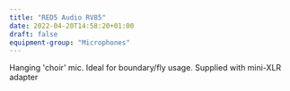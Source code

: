 ```yaml
---
title: "RED5 Audio RV85"
date: 2022-04-20T14:58:20+01:00
draft: false
equipment-group: "Microphones"
---
```


Hanging 'choir' mic. Ideal for boundary/fly usage. Supplied with mini-XLR adapter